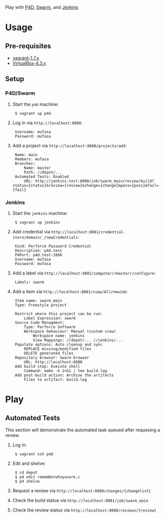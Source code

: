 Play with [P4D](http://www.perforce.com/p4d), [Swarm](http://www.perforce.com/swarm), and [Jenkins](http://jenkins-ci.org/)

# Usage
## Pre-requisites
- [vagrant-1.7.x](http://www.vagrantup.com/downloads.html)
- [VirtualBox-4.3.x](https://www.virtualbox.org/wiki/Downloads)

## Setup
### P4D/Swarm
1. Start the `p4d` machine:

        $ vagrant up p4d
2. Log in via `http://localhost:8080`:

        Username: mufasa
        Password: mufasa
3. Add a project via `http://localhost:8080/projects/add`:

        Name: main
        Members: mufasa
        Branches: 
            Name: master
            Path: //depot/...
        Automated Tests: Enabled
            URL: http://jenkins.test:8080/job/swarm_main/review/build?status={status}&review={review}&change={change}&pass={pass}&fail={fail}

### Jenkins
1. Start the `jenkins` machine:

        $ vagrant up jenkins
2. Add credential via `http://localhost:8081/credential-store/domain/_/newCredentials`:

        Kind: Perforce Password Credential
        Description: p4d.test
        P4Port: p4d.test:1666
        Username: mufasa
        Password: mufasa
3. Add a label via `http://localhost:8081/computer/(master)/configure`:

        Labels: swarm
4. Add a item via `http://localhost:8081/view/All/newJob`:

        Item name: swarm_main
        Type: Freestyle project

        Restrict where this project can be run:
            Label Expression: swarm
        Source Code Managment:
            Type: Perforce Software
            Workspace behaviour: Manual (custom view)
                Workspace name: jenkins
                View Mappings: //depot/... //jenkins/...
        Populate options: Auto cleanup and sync
            REPLACE missing/modified files
            DELETE generated files
        Repository browser: Swarm browser
            URL: http://localhost:8080
        Add build step: Execute shell
            Command: make -k 2>&1 | tee build.log
        Add post-build action: Archive the artifacts
            Files to artifact: build.log

# Play
## Automated Tests
This section will demonstrate the automated task queued after requesing a review.

1. Log in:

        $ vagrant ssh p4d
2. Edit and shelve:

        $ cd depot
        $ p4 edit rememberwhoyouare.c
        $ p4 shelve
3. Request a review via `http://localhost:8080/changes/{changelist}`
4. Check the build status via `http://localhost:8081/job/swarm_main`
5. Check the review status via `http://localhost:8080/reviews/{review}`

